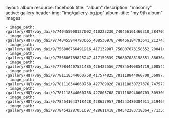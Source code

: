 
layout: album
resource: facebook
title: "album"
description: "masonry"
active: gallery
header-img: "img/gallery-bg.jpg"
album-title: "my 9th album"
images:
    
    - image_path: /gallery/HQT/vay_dai/9/740455908127002_410223230_740456161460310_3847039177875163833_n.jpg
    - image_path: /gallery/HQT/vay_dai/9/740455944793665_408530978_740456184793641_2127479081418720918_n.jpg
    - image_path: /gallery/HQT/vay_dai/9/756806766491916_417132987_756807073158552_2804142568417240378_n.jpg
    - image_path: /gallery/HQT/vay_dai/9/756806789825247_417159539_756807083158551_8863641113379894626_n.jpg
    - image_path: /gallery/HQT/vay_dai/9/779844407521485_426422556_779845400854719_300540583655330205_n.jpg
    - image_path: /gallery/HQT/vay_dai/9/781118344060758_417574825_781118844060708_3689771081149680985_n.jpg
    - image_path: /gallery/HQT/vay_dai/9/781118344060758_427789826_781118830727376_7475794464937652327_n.jpg
    - image_path: /gallery/HQT/vay_dai/9/781118344060758_427805768_781118894060703_3093031127683144447_n.jpg
    - image_path: /gallery/HQT/vay_dai/9/784541643718428_428637957_784543480384911_3194697770470160353_n.jpg
    - image_path: /gallery/HQT/vay_dai/9/784542287051697_428611418_784542283718364_7713504375631986421_n.jpg